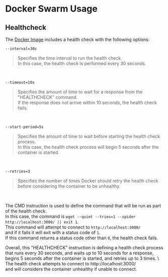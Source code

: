 # Docker Swarm Usage

## Healthcheck

The [Docker Image](../Dockerfile) includes a health check with the following options:

```
--interval=30s
```
> Specifies the time interval to run the health check. \
> In this case, the health check is performed every 30 seconds.
<br>

```
--timeout=10s
```
> Specifies the amount of time to wait for a response from the \"HEALTHCHECK\" command. \
> If the response does not arrive within 10 seconds, the health check fails.
<br>

```
--start-period=5s
```
> Specifies the amount of time to wait before starting the health check process. \
> In this case, the health check process will begin 5 seconds after the container is started.
<br>

```
--retries=3
```
> Specifies the number of times Docker should retry the health check \
> before considering the container to be unhealthy.
<br>


The CMD instruction is used to define the command that will be run as part of the health check. \
In this case, the command is `wget --quiet --tries=1 --spider http://localhost:3000/ || exit 1`. \
This command will attempt to connect to `http://localhost:3000/` \
and if it fails it will exit with a status code of `1`. \
If this command returns a status code other than `0`, the health check fails.

Overall, this \"HEALTHCHECK\" instruction is defining a health check process \
that runs every 30 seconds, and waits up to 10 seconds for a response, \
begins 5 seconds after the container is started, and retries up to 3 times. \ 
The health check attempts to connect to http://localhost:3000/ \
and will considers the container unhealthy if unable to connect.

